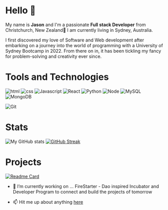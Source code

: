 # Hello :wave:
My name is **Jason** and I'm a passionate **Full stack Developer** from Christchurch, New Zealand🌿 I am currently living in Sydney, Australia.

I first discovered my love of Software and Web development after embarking on a journey into the world of programming with a University of Sydney Bootcamp in 2022.  From there on in, it has been tickling my fancy for problem-solving and creativity ever since.
# Tools and Technologies

![html](https://img.shields.io/static/v1?logo=HTML5&label=Code&message=HTML5&color=blue&logoColor=white)
![css](https://img.shields.io/static/v1?logo=CSS3&label=Code&message=CSS3&color=blue&logoColor=white)
![Javascript](https://img.shields.io/static/v1?logo=JavaScript&label=Code&message=Javascript&color=blue&logoColor=white)
![React](https://img.shields.io/static/v1?logo=React&label=Code&message=React%20JS&color=blue&logoColor=white)
![Python](https://img.shields.io/static/v1?logo=Python&label=Code&message=Python&color=blue&logoColor=white)
![Node](https://img.shields.io/static/v1?logo=Node.js&label=Code&message=Node%20JS&color=blue&logoColor=white)
![MySQL](https://img.shields.io/static/v1?logo=MySQL&label=Database&message=MySQL&color=blue&logoColor=white)
![MongoDB](https://img.shields.io/static/v1?logo=MongoDB&label=Database&message=MongoDB&color=blue&logoColor=white)

![Git](https://img.shields.io/static/v1?logo=Git&label=Tools&message=Git&color=blue&logoColor=white)

# Stats

![My GitHub stats](https://github-readme-stats.vercel.app/api?username=eljsteer&theme=algolia&show_icons=true)
[![GitHub Streak](https://github-readme-streak-stats.herokuapp.com/?user=eljsteer&theme=algolia)](https://git.io/streak-stats)

# Projects

[![Readme Card](https://github-readme-stats.vercel.app/api/pin/?username=eljsteer&repo=firestarter&theme=algolia)](https://github.com/eljsteer/firestarter)

<!--
**eljsteer/eljsteer** is a ✨ _special_ ✨ repository because its `README.md` (this file) appears on your GitHub profile.  -->

- 🔭 I’m currently working on ... FireStarter  - Dao inspired Incubator and Developer Program to connect and build the projects of tomorrow
<!-- 🌱 I’m currently learning ... Python -->
- 📫 Hit me up about anything [here](https://www.linkedin.com/in/devjs-jason-steer/)

